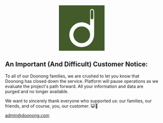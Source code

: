 <p align="center">
<img src="https://github.com/doonong/goodbye/blob/gh-pages/invert1.jpg?raw=true" alt="Your image title" width="150"/>
</p>

## An Important (And Difficult) Customer Notice:

To all of our Doonong families, we are crushed to let you know that Doonong has closed down the service. Platform will pause operations as we evaluate the project's path forward. All your information and data are purged and no longer available. 

We want to sincerely thank everyone who supported us: our families, our friends, and of course, you, our customer. 😺🐶

admin@doonong.com


